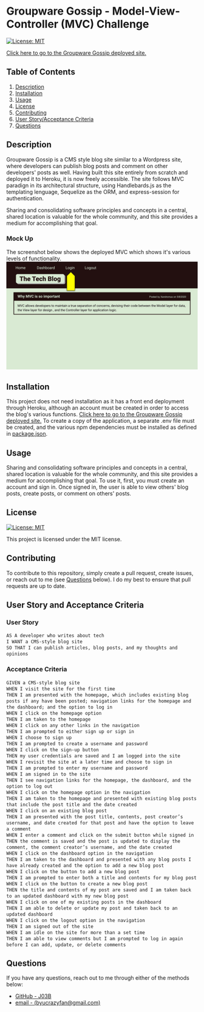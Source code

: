 # Groupware Gossip - Model-View-Controller (MVC) Challenge

[![License: MIT](https://img.shields.io/badge/License-MIT-yellow.svg)](https://opensource.org/licenses/MIT)

[Click here to go to the Groupware Gossip deployed site.]()

## Table of Contents

1. [Description](#description)
2. [Installation](#installation)
3. [Usage](#usage)
4. [License](#license)
5. [Contributing](#contributing)
6. [User Story/Acceptance Criteria](#user-story-and-acceptance-criteria)
7. [Questions](#questions)

## Description

Groupware Gossip is a CMS style blog site similar to a Wordpress site, where developers can publish blog posts and comment on other developers' posts as well. Having built this site entirely from scratch and deployed it to Heroku, it is now freely accessible. The site follows MVC paradign in its architectural structure, using Handlebards.js as the templating lenguage, Sequelize as the ORM, and express-session for authentication. 

Sharing and consolidating software principles and concepts in a central, shared location is valuable for the whole community, and this site provides a medium for accomplishing that goal.

### Mock Up

The screenshot below shows the deployed MVC which shows it's various levels of functionality.
[![An example of the deployed tool with a sample output already displayed.](./assets/mockup-demo.gif)](./assets/mockup-demo.gif)

## Installation

This project does not need installation as it has a front end deployment through Heroku, although an account must be created in order to access the blog's various functions. [Click here to go to the Groupware Gossip deployed site.]() To create a copy of the application, a separate .env file must be created, and the various npm dependencies must be installed as defined in [package.json](./package.json).


## Usage

Sharing and consolidating software principles and concepts in a central, shared location is valuable for the whole community, and this site provides a medium for accomplishing that goal. To use it, first, you must create an account and sign in. Once signed in, the user is able to view others' blog posts, create posts, or comment on others' posts. 

## License

[![License: MIT](https://img.shields.io/badge/License-MIT-yellow.svg)](https://opensource.org/licenses/MIT)

This project is licensed under the MIT license.

## Contributing

To contribute to this repository, simply create a pull request, create issues, or reach out to me (see [Questions](#questions) below). I do my best to ensure that pull requests are up to date. 

## User Story and Acceptance Criteria

### User Story
```
AS A developer who writes about tech
I WANT a CMS-style blog site
SO THAT I can publish articles, blog posts, and my thoughts and opinions
```

### Acceptance Criteria
```
GIVEN a CMS-style blog site
WHEN I visit the site for the first time
THEN I am presented with the homepage, which includes existing blog posts if any have been posted; navigation links for the homepage and the dashboard; and the option to log in
WHEN I click on the homepage option
THEN I am taken to the homepage
WHEN I click on any other links in the navigation
THEN I am prompted to either sign up or sign in
WHEN I choose to sign up
THEN I am prompted to create a username and password
WHEN I click on the sign-up button
THEN my user credentials are saved and I am logged into the site
WHEN I revisit the site at a later time and choose to sign in
THEN I am prompted to enter my username and password
WHEN I am signed in to the site
THEN I see navigation links for the homepage, the dashboard, and the option to log out
WHEN I click on the homepage option in the navigation
THEN I am taken to the homepage and presented with existing blog posts that include the post title and the date created
WHEN I click on an existing blog post
THEN I am presented with the post title, contents, post creator’s username, and date created for that post and have the option to leave a comment
WHEN I enter a comment and click on the submit button while signed in
THEN the comment is saved and the post is updated to display the comment, the comment creator’s username, and the date created
WHEN I click on the dashboard option in the navigation
THEN I am taken to the dashboard and presented with any blog posts I have already created and the option to add a new blog post
WHEN I click on the button to add a new blog post
THEN I am prompted to enter both a title and contents for my blog post
WHEN I click on the button to create a new blog post
THEN the title and contents of my post are saved and I am taken back to an updated dashboard with my new blog post
WHEN I click on one of my existing posts in the dashboard
THEN I am able to delete or update my post and taken back to an updated dashboard
WHEN I click on the logout option in the navigation
THEN I am signed out of the site
WHEN I am idle on the site for more than a set time
THEN I am able to view comments but I am prompted to log in again before I can add, update, or delete comments
```

## Questions

If you have any questions, reach out to me through either of the methods below:
- [GitHub - J03B](https://github.com/J03B/)
- [email - (byucrazyfan@gmail.com)](mailto:byucrazyfan@gmail.com)
